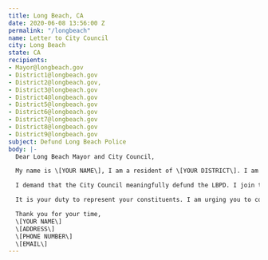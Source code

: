 ```yaml
---
title: Long Beach, CA
date: 2020-06-08 13:56:00 Z
permalink: "/longbeach"
name: Letter to City Council
city: Long Beach
state: CA
recipients:
- Mayor@longbeach.gov
- District1@longbeach.gov
- District2@longbeach.gov,
- District3@longbeach.gov
- District4@longbeach.gov
- District5@longbeach.gov
- District6@longbeach.gov
- District7@longbeach.gov
- District8@longbeach.gov
- District9@longbeach.gov
subject: Defund Long Beach Police
body: |-
  Dear Long Beach Mayor and City Council,

  My name is \[YOUR NAME\], I am a resident of \[YOUR DISTRICT\]. I am demanding reallocation of funding from LBPD to social and public programming that takes place in our communities. It is an outrage that 48.3% of the city funding for 2021 is planned to be allocated to the Police Department and that Chief Luna’s salary is equivalent to that of the president of the United States.

  I demand that the City Council meaningfully defund the LBPD. I join the calls of those across the country to defund the police. I am demanding a budget that adequately and effectively meets the needs of at-risk Long Beach residents during this trying and uncertain time, when livelihoods are on the line. I am demanding a budget that supports community wellbeing, rather than empowering the police forces that tear them apart.

  It is your duty to represent your constituents. I am urging you to completely revise the Long Beach city budget for 2020-2021 fiscal year, and to fund the social programs long proven to be much more effective than policing at promoting community safety and equity. Public opinion is with me.

  Thank you for your time,
  \[YOUR NAME\]
  \[ADDRESS\]
  \[PHONE NUMBER\]
  \[EMAIL\]
---
```


